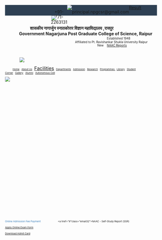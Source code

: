 

<!DOCTYPE html>
<html>
<head>
  <script src="https://maxcdn.bootstrapcdn.com/bootstrap/3.4.1/js/bootstrap.min.js"></script>
  <meta charset="UTF-8">
  <meta name="viewport" content="width=device-width, initial-scale=1.0">
  <style>
  #container{
    height: 35px;
    width: 100%;
    margin: 0px;

    border-color: darkblue;
    background: #2E4053;
    display:flex;
    text-align: center;
  }

  body{
    padding:0 ;
    margin: 0;
    background: white;
  }
  
  p{
    color: #fff;
    padding:2px ;
    margin: 5px;
  }

  .email{
    color: #fff;
    
    font-family: monospace;
    font-size: 12px;
  }

  .email1{
    height: 10px;
    width: 15px;
    padding: 0px;
    margin: 8px;
  }

.email2{
  padding: 0px;
  margin: 7px;
  color: #fff;
  text-decoration: none;
}
.email3{
    height: 13px;
    width: 10px;
    padding: 4px;   
    margin: 2px;
}

.button1{
  background: transparent;
  color: #fff;
  border: 2px solid;
  border-radius: 20px;
  border-color:rgb(255,255,0) ;
  padding: 0px;
  margin: 3px;
  font-family: monospace;
  transition: 0.3s;
 
}

.button1:hover{
  background: #242f3b;
  transition: 0.5s;

}



.p1{
  text-align: center;
  padding: 0px;
  font-size: 13px;

}

.p1:hover{
  color: rgb(255,255,0);

}


.email4{
 height: 170px;
 width: 100%;
 background: #fff;
 display: flex;
 position: ;
}

.email5{
  height:120px;
  width: 110px;
  padding: 20px;
  margin: -5px;
}

#container2{
  color: #072090;
  font-size: 24px;
  font-family: initial;
  padding: 0px;
  margin:2px ;

}

#container4{
  color: #072090;
  font-size: 20px;
  display: flex;

}

.email6{
  color: #072090;
  display: flex;
  position:initial;
  font-family:montserrat;
  font-size: 14px;
  font-weight: 600;
}

.email7{
  color: #072090;
  font-family: montserrat;
  font-size: 14px;
  font-weight: 600;
  line-height: 5px;
    

}

.email8{
  color: rgb(171,10,37);
  font-size: 11.9px;
  font-family: montserrat;
  font-weight: 600;
  line-height: 1.5px;
  
}

.email9{
  color: rgb(0,51,153);
  font-family: montserrat;
  font-size: 14px;
  font-weight: 600;
  line-height: 1.5px;

}

.email10{
  border-radius: 3px;
  background-color: #FFD21F  ;
  color: #000;
  font-size: 10px;
  height: 50px;
  width: 20px;
  text-align: center;

}

.email11{
  color: rgb(77,130,183);
  font-family:amita ;
  font-size: 24px;
  font-weight: 400;
  line-height: 26px;
  text-decoration: none;

}

.email12{
  text-decoration: none;
}

.email10{
  animation: example 3s infinite;
}


@keyframes example{
  0% {color:#000;}
  25% {color:#f20c0c;}
  50% {color:#97ed02;}
  75% {color:#03cafc;}
  100%{color: #fc0388;}
}

.email14{
  height: 50px;
  width: 100%;
  background: #000F18;
}

.email15{
  padding: 12px;
  font-size: 15px;
  Font-family: monospace;
  font-weight: 500;
  line-height: 20px;
  color: #fff;
  
}
.email16{
  font-size: 16px;
}

.email17{
  width: 100%;
  height:550px;
}

.email18{
  text-decoration: none;
  color: rgb(255,255,0);
}


.email19{
  text-decoration: none;
  color: #fff;
}

.email19:hover{
  color: rgb(255,255,0);
}

.email20{
  text-decoration: none;
  color: #fff;
}

.email20:hover{
  color: rgb(255,255,0);
}

.email21{
  text-decoration: none;
  color: #fff;
}

.email21:hover{
  color: rgb(255,255,0);
}

 
 .email22{
  text-decoration: none;
  color: #fff;
}

.email22:hover{
  color: rgb(255,255,0);
}

.email23{
  text-decoration: none;
  color: #fff;
}

.email23:hover{
  color: rgb(255,255,0);
}

.email24{
  text-decoration: none;
  color: #fff;
}

.email24:hover{
  color: rgb(255,255,0);
}


.email25{
  text-decoration: none;
  color: #fff;
}

.email25:hover{
  color: rgb(255,255,0);
}
   

.email26{
  text-decoration: none;
  color: #fff;
}

.email26:hover{
  color: rgb(255,255,0);
} 


.email27{
  text-decoration: none;
  color: #fff;
}

.email27:hover{
  color: rgb(255,255,0);
}


.email28{
  text-decoration: none;
  color: #fff;
}

.email28:hover{
  color: rgb(255,255,0);
}

.email29{
  text-decoration: none;
  color: #fff;
}

.email29:hover{
  color: rgb(255,255,0);
}


.email30{
  font-size: 24px;
  font-weight: 700;
  line-height: 36px;
  font-family: montserrat;
  color: rgb(35,82,124);
  padding-left: 100px;
  letter-spacing: 0.5px;
  }
.email31{
  text-decoration: none;
  color: #337AB7;
}

.email32{
  font-family: montserrat;
  font-size: 24px;
  font-weight: 700;
  line-height: 36px;
  color: #337AB7;
  padding-left: 100px;
  letter-spacing: 0.5px;
  text-decoration: none;
}

.email33{
  font-family: montserrat;
  font-size: 24px;
  font-weight: 700;
  line-height: 36px;
  color: #337AB7;
  letter-spacing: 0.5px;
  text-decoration: none;

}

.email34{
  font-family: montserrat;
  font-size: 24px;
  font-weight: 700;
  line-height: 36px;
  color: #337AB7;
  letter-spacing: 0.5px;
  text-decoration: none;
}



  </style>
  
</head>

<body>
  <div id="container">
 &nbsp;&nbsp;&nbsp;&nbsp;&nbsp;&nbsp;&nbsp;&nbsp;&nbsp;&nbsp;&nbsp;&nbsp;&nbsp;&nbsp;&nbsp;&nbsp;&nbsp;&nbsp;&nbsp;&nbsp;&nbsp;&nbsp;&nbsp;&nbsp;&nbsp;&nbsp;&nbsp;&nbsp;&nbsp;&nbsp;&nbsp;&nbsp;&nbsp;&nbsp; <img class="email3"src="https://www.iconsdb.com/icons/preview/white/phone-xxl.png"/>
    <div class="text">
      <p>+91-771-2263131</p>
    </div>
    <div class="logo">
      <img class="email1" src="https://www.pngfind.com/pngs/b/557-5577850_white-png-icons.png" >
    </div>
    <div class="email">
      <p>principal.npgcsr@gmail.com</p></div>
      <a class="email2" href="">Result</a>
      <div >
       &nbsp;&nbsp;&nbsp;&nbsp;&nbsp;&nbsp;&nbsp;&nbsp;&nbsp;&nbsp;&nbsp;&nbsp;&nbsp;&nbsp;&nbsp;&nbsp;&nbsp;&nbsp;&nbsp;&nbsp;&nbsp;&nbsp;&nbsp;&nbsp;&nbsp;&nbsp;&nbsp;&nbsp;&nbsp;&nbsp;&nbsp;&nbsp;&nbsp;&nbsp;&nbsp;&nbsp;&nbsp;&nbsp;&nbsp;&nbsp;&nbsp;&nbsp;&nbsp;&nbsp;&nbsp;&nbsp;&nbsp;&nbsp;&nbsp;&nbsp;&nbsp;&nbsp;&nbsp;&nbsp;&nbsp;&nbsp;&nbsp;&nbsp;&nbsp;&nbsp;&nbsp;&nbsp;&nbsp;&nbsp;&nbsp;&nbsp;&nbsp;&nbsp;&nbsp;&nbsp;&nbsp;&nbsp;&nbsp;&nbsp;&nbsp;&nbsp;&nbsp;&nbsp;&nbsp;&nbsp;&nbsp;&nbsp;&nbsp;&nbsp;&nbsp;&nbsp;&nbsp;&nbsp;&nbsp;&nbsp;&nbsp;&nbsp;&nbsp;&nbsp;&nbsp;&nbsp;&nbsp;&nbsp;&nbsp;&nbsp;&nbsp;&nbsp;&nbsp;&nbsp;&nbsp;&nbsp;&nbsp;&nbsp;&nbsp;&nbsp;&nbsp;&nbsp;&nbsp;&nbsp;&nbsp;&nbsp;&nbsp;&nbsp;&nbsp;&nbsp;&nbsp;&nbsp;&nbsp;&nbsp;&nbsp;&nbsp;&nbsp;&nbsp;&nbsp;&nbsp;&nbsp;&nbsp;&nbsp;&nbsp;&nbsp;&nbsp;&nbsp;&nbsp;&nbsp;&nbsp;&nbsp;&nbsp;&nbsp;&nbsp;&nbsp;&nbsp;&nbsp;&nbsp;&nbsp;&nbsp;&nbsp;&nbsp;&nbsp;&nbsp;&nbsp;&nbsp;&nbsp;&nbsp;&nbsp;&nbsp;&nbsp;&nbsp;&nbsp;&nbsp;<button class="button1"><p class="p1">&nbsp;&nbsp;&nbsp;&nbsp;&nbsp;&nbsp;Contact Us&nbsp;&nbsp;&nbsp;&nbsp;&nbsp;&nbsp;</p></button>
      </div>

  </div>


 


  <div class="email4">
       &nbsp;&nbsp;&nbsp;&nbsp;&nbsp;&nbsp;&nbsp;&nbsp;&nbsp;&nbsp;&nbsp;&nbsp;&nbsp;&nbsp;&nbsp;&nbsp;&nbsp;&nbsp;&nbsp;&nbsp;&nbsp;&nbsp;&nbsp;&nbsp;&nbsp;&nbsp;&nbsp;&nbsp;&nbsp;&nbsp;&nbsp;&nbsp;&nbsp;&nbsp;&nbsp;&nbsp;&nbsp;&nbsp;&nbsp;<img class="email5" src="https://www.gnscr.ac.in/Assets/images/logo/logoscraippur.png">
    <p id="container2">&nbsp;&nbsp;&nbsp;&nbsp;&nbsp;&nbsp;&nbsp;&nbsp;&nbsp;&nbsp;&nbsp;&nbsp;&nbsp;&nbsp;&nbsp;&nbsp;&nbsp;&nbsp;&nbsp;&nbsp;&nbsp;<b>शासकीय नागार्जुन स्नातकोत्तर विज्ञान महाविद्यालय ,रायपुर</b><br><b>&nbsp;&nbsp;&nbsp;&nbsp;&nbsp;&nbsp;&nbsp;&nbsp;&nbsp;&nbsp;&nbsp;&nbsp;&nbsp;&nbsp;Government Nagarjuna Post Graduate College of Science, Raipur</b><br><small class="email7">&nbsp;&nbsp;&nbsp;&nbsp;&nbsp;&nbsp;&nbsp;&nbsp;&nbsp;&nbsp;&nbsp;&nbsp;&nbsp;&nbsp;&nbsp;&nbsp;&nbsp;&nbsp;&nbsp;&nbsp;&nbsp;&nbsp;&nbsp;&nbsp;&nbsp;&nbsp;&nbsp;&nbsp;&nbsp;&nbsp;&nbsp;&nbsp;&nbsp;&nbsp;&nbsp;&nbsp;&nbsp;&nbsp;&nbsp;&nbsp;&nbsp;&nbsp;&nbsp;&nbsp;&nbsp;&nbsp;&nbsp;&nbsp;&nbsp;&nbsp;&nbsp;&nbsp;&nbsp;&nbsp;&nbsp;&nbsp;&nbsp;&nbsp;&nbsp;&nbsp;&nbsp;&nbsp;&nbsp;&nbsp;&nbsp;&nbsp;&nbsp;&nbsp;&nbsp;&nbsp;&nbsp;&nbsp;&nbsp;&nbsp;&nbsp;&nbsp;&nbsp;&nbsp;&nbsp;&nbsp;&nbsp;&nbsp;&nbsp;&nbsp;&nbsp;&nbsp;&nbsp;&nbsp;&nbsp;&nbsp;&nbsp;&nbsp;&nbsp;&nbsp;&nbsp;&nbsp;&nbsp;&nbsp;&nbsp;&nbsp;&nbsp;&nbsp;&nbsp;<small class="email7">Established 1948</small><br><small class="email8">&nbsp;&nbsp;&nbsp;&nbsp;&nbsp;&nbsp;&nbsp;&nbsp;&nbsp;&nbsp;&nbsp;&nbsp;&nbsp;&nbsp;&nbsp;&nbsp;&nbsp;&nbsp;&nbsp;&nbsp;&nbsp;&nbsp;&nbsp;&nbsp;&nbsp;&nbsp;&nbsp;&nbsp;&nbsp;&nbsp;&nbsp;&nbsp;&nbsp;&nbsp;&nbsp;&nbsp;&nbsp;&nbsp;&nbsp;&nbsp;&nbsp;&nbsp;&nbsp;&nbsp;&nbsp;&nbsp;&nbsp;&nbsp;&nbsp;&nbsp;&nbsp;&nbsp;&nbsp;&nbsp;&nbsp;&nbsp;&nbsp;&nbsp;&nbsp;&nbsp;&nbsp;&nbsp;&nbsp;&nbsp;&nbsp;&nbsp;&nbsp;&nbsp;&nbsp;&nbsp;&nbsp;&nbsp;&nbsp;&nbsp;&nbsp;&nbsp;&nbsp;&nbsp;&nbsp;&nbsp;&nbsp;&nbsp;&nbsp;&nbsp;&nbsp;Affiliated to</small><small class="email9">&nbsp;Pt. Ravishankar Shukla University Raipur</small><br><small>&nbsp;&nbsp;&nbsp;&nbsp;&nbsp;&nbsp;&nbsp;&nbsp;&nbsp;&nbsp;&nbsp;&nbsp;&nbsp;&nbsp;&nbsp;&nbsp;&nbsp;&nbsp;&nbsp;&nbsp;&nbsp;&nbsp;&nbsp;&nbsp;&nbsp;&nbsp;&nbsp;&nbsp;&nbsp;&nbsp;&nbsp;&nbsp;&nbsp;&nbsp;&nbsp;&nbsp;&nbsp;&nbsp;&nbsp;&nbsp;&nbsp;&nbsp;&nbsp;&nbsp;&nbsp;&nbsp;&nbsp;&nbsp;&nbsp;&nbsp;&nbsp;&nbsp;&nbsp;&nbsp;&nbsp;&nbsp;&nbsp;&nbsp;&nbsp;&nbsp;&nbsp;&nbsp;&nbsp;&nbsp;&nbsp;&nbsp;&nbsp;&nbsp;&nbsp;&nbsp;&nbsp;&nbsp;&nbsp;&nbsp;&nbsp;&nbsp;&nbsp;&nbsp;&nbsp;&nbsp;&nbsp;&nbsp;&nbsp;&nbsp;&nbsp;&nbsp;&nbsp;&nbsp;&nbsp;&nbsp;&nbsp;&nbsp;&nbsp;&nbsp;&nbsp;&nbsp;&nbsp;&nbsp;&nbsp;&nbsp;&nbsp;&nbsp;&nbsp;&nbsp;&nbsp;&nbsp;&nbsp;&nbsp;&nbsp;&nbsp;</small><small class="email10">&nbsp;&nbsp;New&nbsp;&nbsp;</small><small class="email11">&nbsp;&nbsp;<a class="email12" href="#">NAAC Reports</a></Small><small><small><small></small></p>
    <br><br>&nbsp;&nbsp;&nbsp;&nbsp;&nbsp;&nbsp;&nbsp;&nbsp;&nbsp;&nbsp;&nbsp;&nbsp;&nbsp;&nbsp;&nbsp;&nbsp;&nbsp;&nbsp;&nbsp;&nbsp;&nbsp;<img class="email13" src="https://www.gnscr.ac.in/Assets/images/logo/nagarjuna.png">

  </div>

  <div class="email14">
    <p class="email15">&nbsp;&nbsp;&nbsp;&nbsp;&nbsp;&nbsp;&nbsp;&nbsp;&nbsp;&nbsp;&nbsp;<a  class="email18"href="#">Home</a>&nbsp;&nbsp;&nbsp;<a class="email19" href="#">About Us</a>&nbsp;&nbsp;&nbsp;<small class="email16"><a href="#" class="email20">Facilities</a></small>&nbsp;&nbsp;&nbsp;<a href="#" class="email21">Departments</a>&nbsp;&nbsp;&nbsp;<a class="email22" href="#">Admission</a>&nbsp;&nbsp;&nbsp;<a class="email23" href="#">Research</a>&nbsp;&nbsp;&nbsp;<a class="email24" href="#">Programmes&nbsp;</a>&nbsp;&nbsp;<a class="email25" href="#">Library</a>&nbsp;&nbsp;&nbsp;<a class="email26" href="#">Student Corner</a>&nbsp;&nbsp;&nbsp;<a class="email27" href="#">Gallery</a>&nbsp;&nbsp;&nbsp;<a class="email28" href="#">Alumni</a>&nbsp;&nbsp;&nbsp;<a class="email29" href="#">Autonomous Cell</a><br></p>
      <img class="email17" src="https://encrypted-tbn2.gstatic.com/images?q=tbn:ANd9GcSX9w6zgcs00QWo14vjy5bWq_mWShkIl-VNP2WdyaVF_0O_5GVb">

  </div>


  <br><br><br><br><br><br><br><br><br><br><br><br><br><br><br><br><br><br><br><br><br><br><br><br><br><br><br><br><br><br><br><br><br><br><br><br><br><br><br><br><br><br><br><br><p class=email30><a href="#" class="email31">Online Admission Fee Payment</a>&nbsp;&nbsp;&nbsp;&nbsp;&nbsp;&nbsp;&nbsp;&nbsp;&nbsp;&nbsp;&nbsp;&nbsp;&nbsp;&nbsp;&nbsp;&nbsp;&nbsp;&nbsp;&nbsp;&nbsp;&nbsp;&nbsp;&nbsp;&nbsp;&nbsp;<a  href="#"class="email32">NAAC - Self-Study Report (SSR)<br><br><a href="#" class="email33">Apply Online Exam Form<br><br><a href="#" class="email34">Download Admit Card</a></p>
 
      
    
  

</body>
</html>
